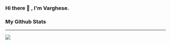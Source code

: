 ### Hi there 👋 , I'm Varghese.

<!--
**varghese-dev/varghese-dev** is a ✨ _special_ ✨ repository because its `README.md` (this file) appears on your GitHub profile.

Here are some ideas to get you started:

- 🔭 I’m currently working on ...
- 🌱 I’m currently learning ...
- 👯 I’m looking to collaborate on ...
- 🤔 I’m looking for help with ...
- 💬 Ask me about ...
- 📫 How to reach me: ...
- 😄 Pronouns: ...
- ⚡ Fun fact: ...
-->

### My Github Stats
--------
<img src="https://github-readme-stats.vercel.app/api?username=varghese-dev&show_icons=true&count_private=true">
